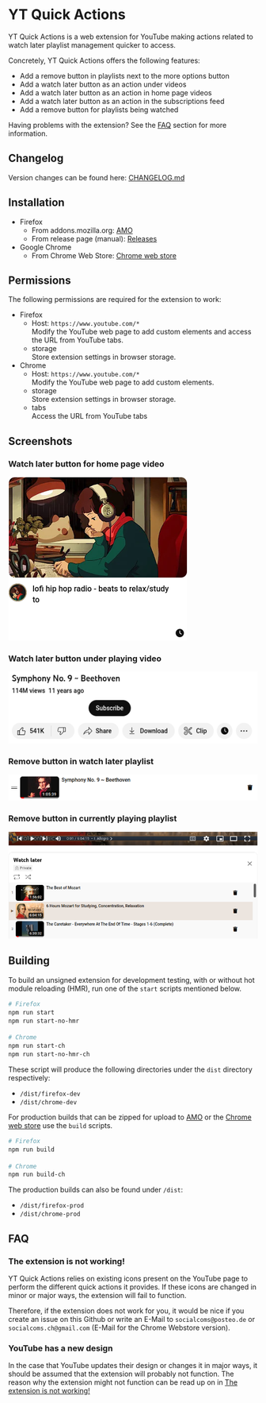 # YT Quick Actions

YT Quick Actions is a web extension for YouTube making actions related to watch later playlist management quicker
to access.

Concretely, YT Quick Actions offers the following features:

- Add a remove button in playlists next to the more options button
- Add a watch later button as an action under videos
- Add a watch later button as an action in home page videos
- Add a watch later button as an action in the subscriptions feed
- Add a remove button for playlists being watched

Having problems with the extension? See the [FAQ](#faq) section for more
information.

## Changelog

Version changes can be found here: [CHANGELOG.md](./CHANGELOG.md)

## Installation

- Firefox
  - From addons.mozilla.org: [AMO](https://addons.mozilla.org/en-US/firefox/addon/yt-quick-actions/)
  - From release page (manual): [Releases](https://github.com/Compile-Time/yt-quick-actions/releases)
- Google Chrome
  - From Chrome Web Store:
    [Chrome web store](https://chrome.google.com/webstore/detail/yt-quick-actions/lopaoogidddnpogjngfhbaklhdecmcii)

## Permissions

The following permissions are required for the extension to work:

- Firefox
  - Host: `https://www.youtube.com/*`
    <br>Modify the YouTube web page to add custom elements and access the URL from YouTube tabs.
  - storage
    <br>Store extension settings in browser storage.
- Chrome
  - Host: `https://www.youtube.com/*`
    <br>Modify the YouTube web page to add custom elements.
  - storage
    <br>Store extension settings in browser storage.
  - tabs
    <br>Access the URL from YouTube tabs

## Screenshots

### Watch later button for home page video

![Home page watch later button](documentation/images/home_page_sample.png "Home page watch later button")

### Watch later button under playing video

![Watch later button under playing video](documentation/images/video_watch_later_sample.png "Watch later button under playing video")

### Remove button in watch later playlist

![Remove button in watch later playlist](documentation/images/watch_later_remove_sample.png "Remove button in watch later playlist")

### Remove button in currently playing playlist

![Remove button in currently playing playlist](documentation/images/watching_playlist_remove_sample.png "Remove button in currently playing playlist")

## Building

To build an unsigned extension for development testing, with or without hot
module reloading (HMR), run one of the `start` scripts mentioned below.

```sh
# Firefox
npm run start
npm run start-no-hmr

# Chrome
npm run start-ch
npm run start-no-hmr-ch
```

These script will produce the following directories under the `dist` directory
respectively:

- `/dist/firefox-dev`
- `/dist/chrome-dev`

For production builds that can be zipped for upload to [AMO](https://addons.mozilla.org/en-US/firefox/) or the
[Chrome web store](https://chrome.google.com/webstore/category/extensions) use the `build` scripts.

```sh
# Firefox
npm run build

# Chrome
npm run build-ch
```

The production builds can also be found under `/dist`:

- `/dist/firefox-prod`
- `/dist/chrome-prod`

## FAQ

### The extension is not working!

YT Quick Actions relies on existing icons present on the YouTube page to
perform the different quick actions it provides. If these icons are changed
in minor or major ways, the extension will fail to function.

Therefore, if the extension does not work for you, it would be nice if you
create an issue on this Github or write an E-Mail to `socialcoms@posteo.de`
or `socialcoms.ch@gmail.com` (E-Mail for the Chrome Webstore version).

### YouTube has a new design

In the case that YouTube updates their design or changes it in major ways,
it should be assumed that the extension will probably not function. The
reason why the extension might not function can be read up on in
[The extension is not working!](#the-extension-is-not-working)
